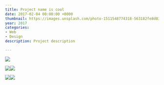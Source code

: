 ```yaml
---
title: Project name is cool
date: 2017-02-04 00:00:00 +0000
thumbnail: https://images.unsplash.com/photo-1511548774318-563182fe8d03?ixlib=rb-0.3.5&ixid=eyJhcHBfaWQiOjEyMDd9&s=226688553251c9261fa28de062b96b40&auto=format&fit=crop&w=2100&q=80
year: 2017
categories:
- Web
- Design
description: Project description

---
```


![](/upload/fail-18.gif)

![](/upload/OGimage-01.jpg)![](/upload/dice.svg)

![](/upload/OGimage-01.jpg)![](/upload/OGimage-01.jpg)